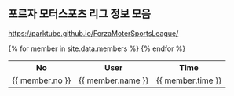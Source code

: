 ## 포르자 모터스포츠 리그 정보 모음

https://parktube.github.io/ForzaMoterSportsLeague/


<table>
	<th>No</th>
	<th>User</th>
	<th>Time</th>
	{% for member in site.data.members %}
	<tr>
		<td>{{ member.no }}</td>
		<td>{{ member.name }}</td>
		<td>{{ member.time }}</td>
	</tr>
	{% endfor %}
</table>